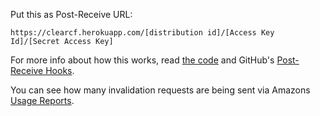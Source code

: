 Put this as Post-Receive URL:

	https://clearcf.herokuapp.com/[distribution id]/[Access Key Id]/[Secret Access Key]

For more info about how this works, read [the code](https://github.com/webjay/clearcf/blob/master/lib/clearcf.js) and GitHub's [Post-Receive Hooks](http://help.github.com/post-receive-hooks/).

You can see how many invalidation requests are being sent via Amazons [Usage Reports](https://aws-portal.amazon.com/gp/aws/developer/account/index.html?action=usage-report).